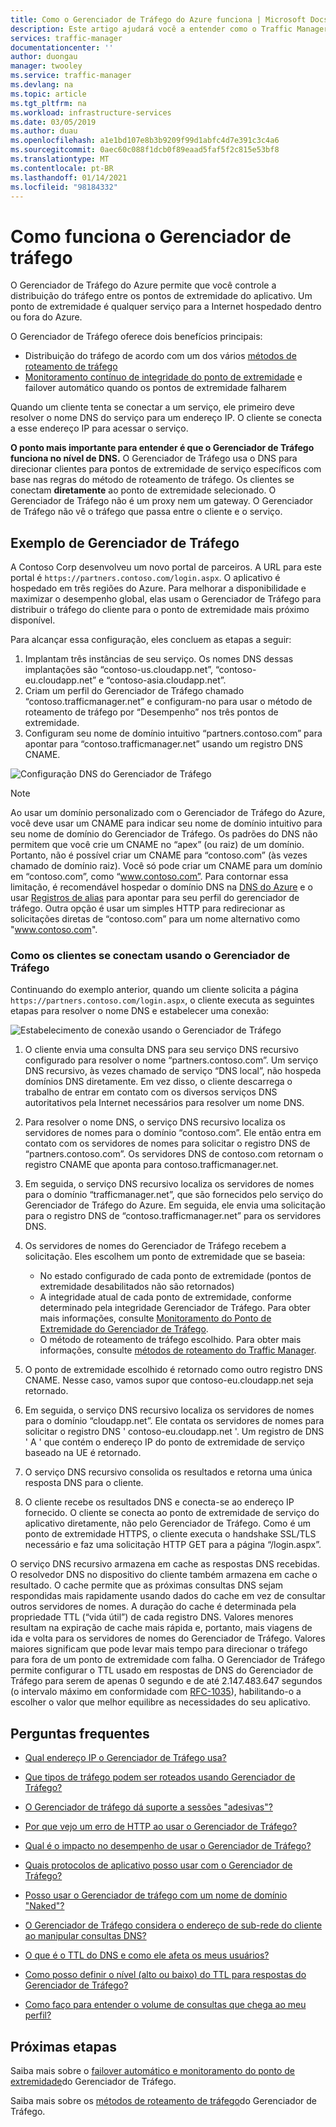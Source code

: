 ```yaml
---
title: Como o Gerenciador de Tráfego do Azure funciona | Microsoft Docs
description: Este artigo ajudará você a entender como o Traffic Manager roteia tráfego para alto desempenho e disponibilidade de seus aplicativos da Web
services: traffic-manager
documentationcenter: ''
author: duongau
manager: twooley
ms.service: traffic-manager
ms.devlang: na
ms.topic: article
ms.tgt_pltfrm: na
ms.workload: infrastructure-services
ms.date: 03/05/2019
ms.author: duau
ms.openlocfilehash: a1e1bd107e8b3b9209f99d1abfc4d7e391c3c4a6
ms.sourcegitcommit: 0aec60c088f1dcb0f89eaad5faf5f2c815e53bf8
ms.translationtype: MT
ms.contentlocale: pt-BR
ms.lasthandoff: 01/14/2021
ms.locfileid: "98184332"
---
```

# <a name="how-traffic-manager-works"></a>Como funciona o Gerenciador de tráfego

O Gerenciador de Tráfego do Azure permite que você controle a distribuição do tráfego entre os pontos de extremidade do aplicativo. Um ponto de extremidade é qualquer serviço para a Internet hospedado dentro ou fora do Azure.

O Gerenciador de Tráfego oferece dois benefícios principais:

- Distribuição do tráfego de acordo com um dos vários [métodos de roteamento de tráfego](traffic-manager-routing-methods.md)
- [Monitoramento contínuo de integridade do ponto de extremidade](traffic-manager-monitoring.md) e failover automático quando os pontos de extremidade falharem

Quando um cliente tenta se conectar a um serviço, ele primeiro deve resolver o nome DNS do serviço para um endereço IP. O cliente se conecta a esse endereço IP para acessar o serviço.

**O ponto mais importante para entender é que o Gerenciador de Tráfego funciona no nível de DNS.**  O Gerenciador de Tráfego usa o DNS para direcionar clientes para pontos de extremidade de serviço específicos com base nas regras do método de roteamento de tráfego. Os clientes se conectam **diretamente** ao ponto de extremidade selecionado. O Gerenciador de Tráfego não é um proxy nem um gateway. O Gerenciador de Tráfego não vê o tráfego que passa entre o cliente e o serviço.

## <a name="traffic-manager-example"></a>Exemplo de Gerenciador de Tráfego

A Contoso Corp desenvolveu um novo portal de parceiros. A URL para este portal é `https://partners.contoso.com/login.aspx`. O aplicativo é hospedado em três regiões do Azure. Para melhorar a disponibilidade e maximizar o desempenho global, elas usam o Gerenciador de Tráfego para distribuir o tráfego do cliente para o ponto de extremidade mais próximo disponível.

Para alcançar essa configuração, eles concluem as etapas a seguir:

1. Implantam três instâncias de seu serviço. Os nomes DNS dessas implantações são “contoso-us.cloudapp.net”, “contoso-eu.cloudapp.net” e “contoso-asia.cloudapp.net”.
1. Criam um perfil do Gerenciador de Tráfego chamado “contoso.trafficmanager.net” e configuram-no para usar o método de roteamento de tráfego por “Desempenho” nos três pontos de extremidade.
1. Configuram seu nome de domínio intuitivo “partners.contoso.com” para apontar para “contoso.trafficmanager.net” usando um registro DNS CNAME.

![Configuração DNS do Gerenciador de Tráfego][1]

> [!NOTE]
> Ao usar um domínio personalizado com o Gerenciador de Tráfego do Azure, você deve usar um CNAME para indicar seu nome de domínio intuitivo para seu nome de domínio do Gerenciador de Tráfego. Os padrões do DNS não permitem que você crie um CNAME no “apex” (ou raiz) de um domínio. Portanto, não é possível criar um CNAME para “contoso.com” (às vezes chamado de domínio raiz). Você só pode criar um CNAME para um domínio em “contoso.com”, como “www.contoso.com”. Para contornar essa limitação, é recomendável hospedar o domínio DNS na [DNS do Azure](../dns/dns-overview.md) e o usar [Registros de alias](../dns/tutorial-alias-tm.md) para apontar para seu perfil do gerenciador de tráfego. Outra opção é usar um simples HTTP para redirecionar as solicitações diretas de “contoso.com” para um nome alternativo como "www.contoso.com".

### <a name="how-clients-connect-using-traffic-manager"></a>Como os clientes se conectam usando o Gerenciador de Tráfego

Continuando do exemplo anterior, quando um cliente solicita a página `https://partners.contoso.com/login.aspx`, o cliente executa as seguintes etapas para resolver o nome DNS e estabelecer uma conexão:

![Estabelecimento de conexão usando o Gerenciador de Tráfego][2]

1. O cliente envia uma consulta DNS para seu serviço DNS recursivo configurado para resolver o nome “partners.contoso.com”. Um serviço DNS recursivo, às vezes chamado de serviço “DNS local”, não hospeda domínios DNS diretamente. Em vez disso, o cliente descarrega o trabalho de entrar em contato com os diversos serviços DNS autoritativos pela Internet necessários para resolver um nome DNS.
2. Para resolver o nome DNS, o serviço DNS recursivo localiza os servidores de nomes para o domínio “contoso.com”. Ele então entra em contato com os servidores de nomes para solicitar o registro DNS de “partners.contoso.com”. Os servidores DNS de contoso.com retornam o registro CNAME que aponta para contoso.trafficmanager.net.
3. Em seguida, o serviço DNS recursivo localiza os servidores de nomes para o domínio “trafficmanager.net”, que são fornecidos pelo serviço do Gerenciador de Tráfego do Azure. Em seguida, ele envia uma solicitação para o registro DNS de “contoso.trafficmanager.net” para os servidores DNS.
4. Os servidores de nomes do Gerenciador de Tráfego recebem a solicitação. Eles escolhem um ponto de extremidade que se baseia:

    - No estado configurado de cada ponto de extremidade (pontos de extremidade desabilitados não são retornados)
    - A integridade atual de cada ponto de extremidade, conforme determinado pela integridade Gerenciador de Tráfego. Para obter mais informações, consulte [Monitoramento do Ponto de Extremidade do Gerenciador de Tráfego](traffic-manager-monitoring.md).
    - O método de roteamento de tráfego escolhido. Para obter mais informações, consulte [métodos de roteamento do Traffic Manager](traffic-manager-routing-methods.md).

5. O ponto de extremidade escolhido é retornado como outro registro DNS CNAME. Nesse caso, vamos supor que contoso-eu.cloudapp.net seja retornado.
6. Em seguida, o serviço DNS recursivo localiza os servidores de nomes para o domínio “cloudapp.net”. Ele contata os servidores de nomes para solicitar o registro DNS ' contoso-eu.cloudapp.net '. Um registro de DNS ' A ' que contém o endereço IP do ponto de extremidade de serviço baseado na UE é retornado.
7. O serviço DNS recursivo consolida os resultados e retorna uma única resposta DNS para o cliente.
8. O cliente recebe os resultados DNS e conecta-se ao endereço IP fornecido. O cliente se conecta ao ponto de extremidade de serviço do aplicativo diretamente, não pelo Gerenciador de Tráfego. Como é um ponto de extremidade HTTPS, o cliente executa o handshake SSL/TLS necessário e faz uma solicitação HTTP GET para a página “/login.aspx”.

O serviço DNS recursivo armazena em cache as respostas DNS recebidas. O resolvedor DNS no dispositivo do cliente também armazena em cache o resultado. O cache permite que as próximas consultas DNS sejam respondidas mais rapidamente usando dados do cache em vez de consultar outros servidores de nomes. A duração do cache é determinada pela propriedade TTL (“vida útil”) de cada registro DNS. Valores menores resultam na expiração de cache mais rápida e, portanto, mais viagens de ida e volta para os servidores de nomes do Gerenciador de Tráfego. Valores maiores significam que pode levar mais tempo para direcionar o tráfego para fora de um ponto de extremidade com falha. O Gerenciador de Tráfego permite configurar o TTL usado em respostas de DNS do Gerenciador de Tráfego para serem de apenas 0 segundo e de até 2.147.483.647 segundos (o intervalo máximo em conformidade com [RFC-1035](https://www.ietf.org/rfc/rfc1035.txt)), habilitando-o a escolher o valor que melhor equilibre as necessidades do seu aplicativo.

## <a name="faqs"></a>Perguntas frequentes

* [Qual endereço IP o Gerenciador de Tráfego usa?](./traffic-manager-faqs.md#what-ip-address-does-traffic-manager-use)

* [Que tipos de tráfego podem ser roteados usando Gerenciador de Tráfego?](./traffic-manager-faqs.md#what-types-of-traffic-can-be-routed-using-traffic-manager)

* [O Gerenciador de tráfego dá suporte a sessões "adesivas"?](./traffic-manager-faqs.md#does-traffic-manager-support-sticky-sessions)

* [Por que vejo um erro de HTTP ao usar o Gerenciador de Tráfego?](./traffic-manager-faqs.md#why-am-i-seeing-an-http-error-when-using-traffic-manager)

* [Qual é o impacto no desempenho de usar o Gerenciador de Tráfego?](./traffic-manager-faqs.md#what-is-the-performance-impact-of-using-traffic-manager)

* [Quais protocolos de aplicativo posso usar com o Gerenciador de Tráfego?](./traffic-manager-faqs.md#what-application-protocols-can-i-use-with-traffic-manager)

* [Posso usar o Gerenciador de tráfego com um nome de domínio "Naked"?](./traffic-manager-faqs.md#can-i-use-traffic-manager-with-a-naked-domain-name)

* [O Gerenciador de Tráfego considera o endereço de sub-rede do cliente ao manipular consultas DNS?](./traffic-manager-faqs.md#does-traffic-manager-consider-the-client-subnet-address-when-handling-dns-queries)

* [O que é o TTL do DNS e como ele afeta os meus usuários?](./traffic-manager-faqs.md#what-is-dns-ttl-and-how-does-it-impact-my-users)

* [Como posso definir o nível (alto ou baixo) do TTL para respostas do Gerenciador de Tráfego?](./traffic-manager-faqs.md#how-high-or-low-can-i-set-the-ttl-for-traffic-manager-responses)

* [Como faço para entender o volume de consultas que chega ao meu perfil?](./traffic-manager-faqs.md#how-can-i-understand-the-volume-of-queries-coming-to-my-profile)

## <a name="next-steps"></a>Próximas etapas

Saiba mais sobre o [failover automático e monitoramento do ponto de extremidade](traffic-manager-monitoring.md)do Gerenciador de Tráfego.

Saiba mais sobre os [métodos de roteamento de tráfego](traffic-manager-routing-methods.md)do Gerenciador de Tráfego.

<!--Image references-->
[1]: ./media/traffic-manager-how-traffic-manager-works/dns-configuration.png
[2]: ./media/traffic-manager-how-traffic-manager-works/flow.png